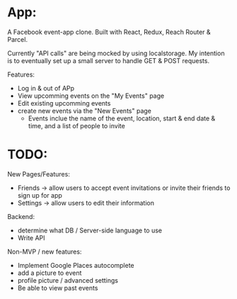 # App:

A Facebook event-app clone. Built with React, Redux, Reach Router & Parcel.

Currently "API calls" are being mocked by using localstorage. My intention is to eventually set up a small server to handle GET & POST requests.

Features:

-   Log in & out of APp
-   View upcomming events on the "My Events" page
-   Edit existing upcomming events
-   create new events via the "New Events" page
    -   Events inclue the name of the event, location, start & end date & time, and a list of people to invite

# TODO:

New Pages/Features:

-   Friends -> allow users to accept event invitations or invite their friends to sign up for app
-   Settings -> allow users to edit their information

Backend:

-   determine what DB / Server-side language to use
-   Write API

Non-MVP / new features:

-   Implement Google Places autocomplete
-   add a picture to event
-   profile picture / advanced settings
-   Be able to view past events
